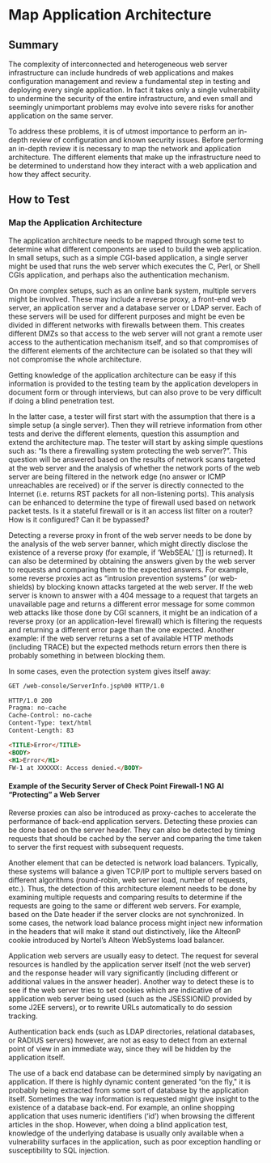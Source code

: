 # Map Application Architecture

## Summary

The complexity of interconnected and heterogeneous web server infrastructure can include hundreds of web applications and makes configuration management and review a fundamental step in testing and deploying every single application. In fact it takes only a single vulnerability to undermine the security of the entire infrastructure, and even small and seemingly unimportant problems may evolve into severe risks for another application on the same server.

To address these problems, it is of utmost importance to perform an in-depth review of configuration and known security issues. Before performing an in-depth review it is necessary to map the network and application architecture. The different elements that make up the infrastructure need to be determined to understand how they interact with a web application and how they affect security.

## How to Test

### Map the Application Architecture

The application architecture needs to be mapped through some test to determine what different components are used to build the web application. In small setups, such as a simple CGI-based application, a single server might be used that runs the web server which executes the C, Perl, or Shell CGIs application, and perhaps also the authentication mechanism.

On more complex setups, such as an online bank system, multiple servers might be involved. These may include a reverse proxy, a front-end web server, an application server and a database server or LDAP server. Each of these servers will be used for different purposes and might be even be divided in different networks with firewalls between them. This creates different DMZs so that access to the web server will not grant a remote user access to the authentication mechanism itself, and so that compromises of the different elements of the architecture can be isolated so that they will not compromise the whole architecture.

Getting knowledge of the application architecture can be easy if this information is provided to the testing team by the application developers in document form or through interviews, but can also prove to be very difficult if doing a blind penetration test.

In the latter case, a tester will first start with the assumption that there is a simple setup (a single server). Then they will retrieve information from other tests and derive the different elements, question this assumption and extend the architecture map. The tester will start by asking simple questions such as: “Is there a firewalling system protecting the web server?”. This question will be answered based on the results of network scans targeted at the web server and the analysis of whether the network ports of the web server are being filtered in the network edge (no answer or ICMP unreachables are received) or if the server is directly connected to the Internet (i.e. returns RST packets for all non-listening ports). This analysis can be enhanced to determine the type of firewall used based on network packet tests. Is it a stateful firewall or is it an access list filter on a router? How is it configured? Can it be bypassed?

Detecting a reverse proxy in front of the web server needs to be done by the analysis of the web server banner, which might directly disclose the existence of a reverse proxy (for example, if ‘WebSEAL’ [[1]] is returned). It can also be determined by obtaining the answers given by the web server to requests and comparing them to the expected answers. For example, some reverse proxies act as “intrusion prevention systems” (or web-shields) by blocking known attacks targeted at the web server. If the web server is known to answer with a 404 message to a request that targets an unavailable page and returns a different error message for some common web attacks like those done by CGI scanners, it might be an indication of a reverse proxy (or an application-level firewall) which is filtering the requests and returning a different error page than the one expected. Another example: if the web server returns a set of available HTTP methods (including TRACE) but the expected methods return errors then there is probably something in between blocking them.

In some cases, even the protection system gives itself away:

```html
GET /web-console/ServerInfo.jsp%00 HTTP/1.0

HTTP/1.0 200
Pragma: no-cache
Cache-Control: no-cache
Content-Type: text/html
Content-Length: 83

<TITLE>Error</TITLE>
<BODY>
<H1>Error</H1>
FW-1 at XXXXXX: Access denied.</BODY>
```

#### Example of the Security Server of Check Point Firewall-1 NG AI “Protecting” a Web Server

Reverse proxies can also be introduced as proxy-caches to accelerate the performance of back-end application servers. Detecting these proxies can be done based on the server header. They can also be detected by timing requests that should be cached by the server and comparing the time taken to server the first request with subsequent requests.

Another element that can be detected is network load balancers. Typically, these systems will balance a given TCP/IP port to multiple servers based on different algorithms (round-robin, web server load, number of requests, etc.). Thus, the detection of this architecture element needs to be done by examining multiple requests and comparing results to determine if the requests are going to the same or different web servers. For example, based on the Date header if the server clocks are not synchronized. In some cases, the network load balance process might inject new information in the headers that will make it stand out distinctively, like the AlteonP cookie introduced by Nortel’s Alteon WebSystems load balancer.

Application web servers are usually easy to detect. The request for several resources is handled by the application server itself (not the web server) and the response header will vary significantly (including different or additional values in the answer header). Another way to detect these is to see if the web server tries to set cookies which are indicative of an application web server being used (such as the JSESSIONID provided by some J2EE servers), or to rewrite URLs automatically to do session tracking.

Authentication back ends (such as LDAP directories, relational databases, or RADIUS servers) however, are not as easy to detect from an external point of view in an immediate way, since they will be hidden by the application itself.

The use of a back end database can be determined simply by navigating an application. If there is highly dynamic content generated “on the fly," it is probably being extracted from some sort of database by the application itself. Sometimes the way information is requested might give insight to the existence of a database back-end. For example, an online shopping application that uses numeric identifiers (‘id’) when browsing the different articles in the shop. However, when doing a blind application test, knowledge of the underlying database is usually only available when a vulnerability surfaces in the application, such as poor exception handling or susceptibility to SQL injection.

[1]: http://publib.boulder.ibm.com/tividd/td/ITAME/SC32-1359-00/en_US/HTML/am51_webseal_guide11.htm#i1038108
